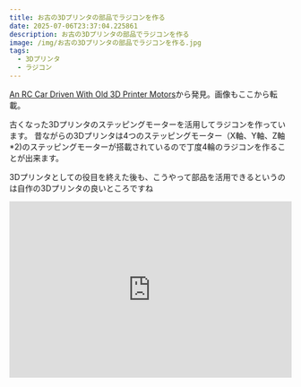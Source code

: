 ```yaml
---
title: お古の3Dプリンタの部品でラジコンを作る
date: 2025-07-06T23:37:04.225861
description: お古の3Dプリンタの部品でラジコンを作る
image: /img/お古の3Dプリンタの部品でラジコンを作る.jpg
tags:
  - 3Dプリンタ
  - ラジコン
---
```

[An RC Car Driven With Old 3D Printer Motors](https://hackaday.com/2025/06/15/an-rc-car-driven-with-old-3d-printer-motors/)から発見。画像もここから転載。

古くなった3Dプリンタのステッピングモーターを活用してラジコンを作っています。
昔ながらの3Dプリンタは4つのステッピングモーター（X軸、Y軸、Z軸*2)のステッピングモーターが搭載されているので丁度4輪のラジコンを作ることが出来ます。

3Dプリンタとしての役目を終えた後も、こうやって部品を活用できるというのは自作の3Dプリンタの良いところですね

<iframe width="100%" height="315" src="https://www.youtube.com/embed/37saMF8ysfU" title="YouTube video player" frameborder="0" allow="accelerometer; autoplay; clipboard-write; encrypted-media; gyroscope; picture-in-picture" allowfullscreen></iframe>



